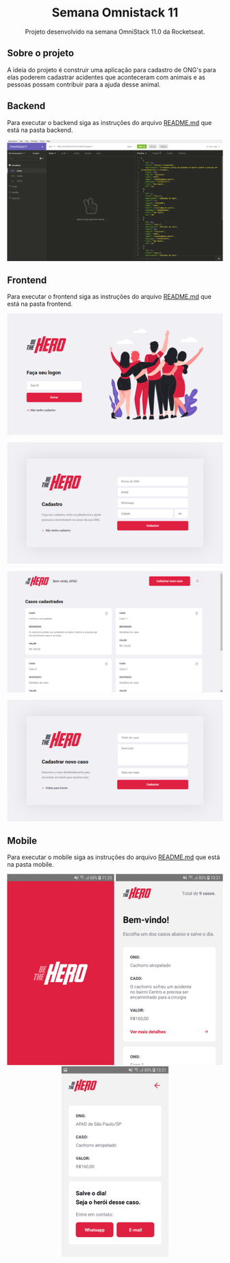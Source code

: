 <h1 align="center">Semana Omnistack 11</h1>
<p align="center">Projeto desenvolvido na semana OmniStack 11.0 da Rocketseat.</p>

## Sobre o projeto

A ideia do projeto é construir uma aplicação para cadastro de ONG's para elas poderem cadastrar acidentes que aconteceram com animais e as pessoas possam contribuir para a ajuda desse animal.

## Backend

Para executar o backend siga as instruções do arquivo [README.md](https://github.com/DouglasVarollo/OmniStack11/blob/master/backend/README.md) que está na pasta backend.

<p align="center">
  <img src="./.github/backend01.png" />
</p>


## Frontend

Para executar o frontend siga as instruções do arquivo [README.md](https://github.com/DouglasVarollo/OmniStack11/blob/master/frontend/README.md) que está na pasta frontend.

<p align="center">
  <img src="./.github/frontend01.png" />
</p>

<p align="center">
  <img src="./.github/frontend02.png" />
</p>

<p align="center">
  <img src="./.github/frontend03.png" />
</p>

<p align="center">
  <img src="./.github/frontend04.png" />
</p>


## Mobile

Para executar o mobile siga as instruções do arquivo [README.md](https://github.com/DouglasVarollo/OmniStack11/blob/master/mobile/README.md) que está na pasta mobile.

<p align="center">
  <img src="./.github/mobile01.jpg" width="250" />
  <img src="./.github/mobile02.jpg" width="250" />
  <img src="./.github/mobile03.jpg" width="250" />
</p>


